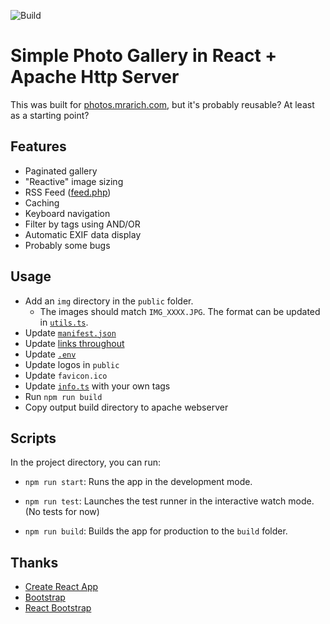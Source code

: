 ![Build](https://github.com/aarich/photos-site/workflows/Build/badge.svg)

# Simple Photo Gallery in React + Apache Http Server

This was built for [photos.mrarich.com](https://photos.mrarich.com), but it's probably reusable? At least as a starting point?

## Features

- Paginated gallery
- "Reactive" image sizing
- RSS Feed ([feed.php](https://photos.mrarich.com/feed))
- Caching
- Keyboard navigation
- Filter by tags using AND/OR
- Automatic EXIF data display
- Probably some bugs

## Usage

- Add an `img` directory in the `public` folder.
  - The images should match `IMG_XXXX.JPG`. The format can be updated in [`utils.ts`](src/utils/utils.ts).
- Update [`manifest.json`](public/manifest.json)
- Update [links throughout](https://github.com/aarich/photos-site/search?q=mrarich)
- Update [`.env`](/.env)
- Update logos in `public`
- Update `favicon.ico`
- Update [`info.ts`](src/utils/info.ts) with your own tags
- Run `npm run build`
- Copy output build directory to apache webserver

## Scripts

In the project directory, you can run:

- `npm run start`: Runs the app in the development mode.

- `npm run test`: Launches the test runner in the interactive watch mode. (No tests for now)

- `npm run build`: Builds the app for production to the `build` folder.

## Thanks

- [Create React App](https://github.com/facebook/create-react-app)
- [Bootstrap](https://getbootstrap.com/)
- [React Bootstrap](https://react-bootstrap.github.io)
